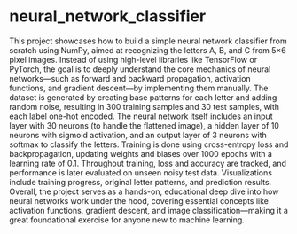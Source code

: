 # neural_network_classifier
This project showcases how to build a simple neural network classifier from scratch using NumPy, aimed at recognizing the letters A, B, and C from 5×6 pixel images. Instead of using high-level libraries like TensorFlow or PyTorch, the goal is to deeply understand the core mechanics of neural networks—such as forward and backward propagation, activation functions, and gradient descent—by implementing them manually. The dataset is generated by creating base patterns for each letter and adding random noise, resulting in 300 training samples and 30 test samples, with each label one-hot encoded. The neural network itself includes an input layer with 30 neurons (to handle the flattened image), a hidden layer of 10 neurons with sigmoid activation, and an output layer of 3 neurons with softmax to classify the letters. Training is done using cross-entropy loss and backpropagation, updating weights and biases over 1000 epochs with a learning rate of 0.1. Throughout training, loss and accuracy are tracked, and performance is later evaluated on unseen noisy test data. Visualizations include training progress, original letter patterns, and prediction results. Overall, the project serves as a hands-on, educational deep dive into how neural networks work under the hood, covering essential concepts like activation functions, gradient descent, and image classification—making it a great foundational exercise for anyone new to machine learning.
